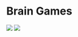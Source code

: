 <h1>Brain Games</h1
<a href="https://codeclimate.com/github/codeclimate/codeclimate/maintainability">
  <img src="https://api.codeclimate.com/v1/badges/a99a88d28ad37a79dbf6/maintainability" />
</a>
<a href="https://travis-ci.org/tretyakov-a/frontend-project-lvl1">
  <img src="https://travis-ci.org/tretyakov-a/frontend-project-lvl1.svg?branch=master">
</a>
